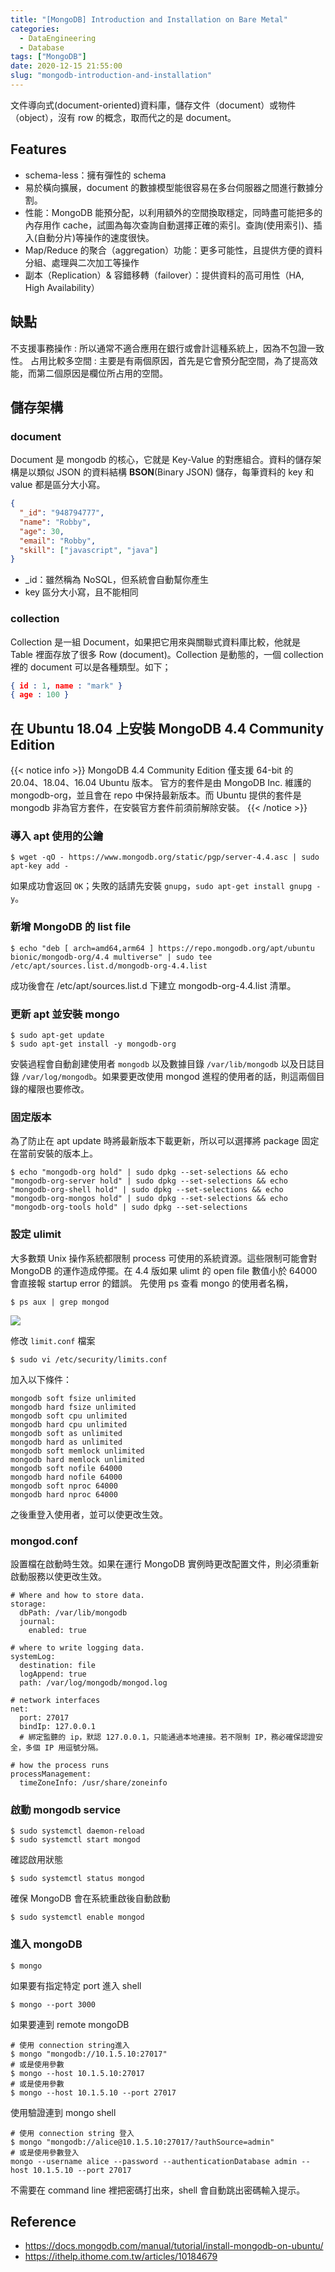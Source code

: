```yaml
---
title: "[MongoDB] Introduction and Installation on Bare Metal"
categories:
  - DataEngineering
  - Database
tags: ["MongoDB"]
date: 2020-12-15 21:55:00
slug: "mongodb-introduction-and-installation"
---
```


文件導向式(document-oriented)資料庫，儲存文件（document）或物件（object），沒有 row 的概念，取而代之的是 document。

<!--more-->

## Features

- schema-less：擁有彈性的 schema
- 易於橫向擴展，document 的數據模型能很容易在多台伺服器之間進行數據分割。
- 性能：MongoDB 能預分配，以利用額外的空間換取穩定，同時盡可能把多的內存用作 cache，試圖為每次查詢自動選擇正確的索引。查詢(使用索引)、插入(自動分片)等操作的速度很快。
- Map/Reduce 的聚合（aggregation）功能：更多可能性，且提供方便的資料分組、處理與二次加工等操作
- 副本（Replication）& 容錯移轉（failover）：提供資料的高可用性（HA, High Availability）

## 缺點

不支援事務操作 : 所以通常不適合應用在銀行或會計這種系統上，因為不包證一致性。
占用比較多空間 : 主要是有兩個原因，首先是它會預分配空間，為了提高效能，而第二個原因是欄位所占用的空間。

## 儲存架構

### document

Document 是 mongodb 的核心，它就是 Key-Value 的對應組合。資料的儲存架構是以類似 JSON 的資料結構 **BSON**(Binary JSON) 儲存，每筆資料的 key 和 value 都是區分大小寫。

```json
{
  "_id": "948794777",
  "name": "Robby",
  "age": 30,
  "email": "Robby",
  "skill": ["javascript", "java"]
}
```

- \_id：雖然稱為 NoSQL，但系統會自動幫你產生
- key 區分大小寫，且不能相同

### collection

Collection 是一組 Document，如果把它用來與關聯式資料庫比較，他就是 Table 裡面存放了很多 Row (document)。Collection 是動態的，一個 collection 裡的 document 可以是各種類型。如下；

```json
{ id : 1, name : "mark" }
{ age : 100 }
```

## 在 Ubuntu 18.04 上安裝 MongoDB 4.4 Community Edition

{{< notice info >}}
MongoDB 4.4 Community Edition 僅支援 64-bit 的 20.04、18.04、16.04 Ubuntu 版本。
官方的套件是由 MongoDB Inc. 維護的 mongodb-org，並且會在 repo 中保持最新版本。而 Ubuntu 提供的套件是 mongodb 非為官方套件，在安裝官方套件前須前解除安裝。
{{< /notice >}}

### 導入 apt 使用的公鑰

```
$ wget -qO - https://www.mongodb.org/static/pgp/server-4.4.asc | sudo apt-key add -
```

如果成功會返回 `OK`；失敗的話請先安裝 `gnupg`，`sudo apt-get install gnupg -y`。

### 新增 MongoDB 的 list file

```
$ echo "deb [ arch=amd64,arm64 ] https://repo.mongodb.org/apt/ubuntu bionic/mongodb-org/4.4 multiverse" | sudo tee /etc/apt/sources.list.d/mongodb-org-4.4.list
```

成功後會在 /etc/apt/sources.list.d 下建立 mongodb-org-4.4.list 清單。

### 更新 apt 並安裝 mongo

```
$ sudo apt-get update
$ sudo apt-get install -y mongodb-org
```

安裝過程會自動創建使用者 `mongodb` 以及數據目錄 `/var/lib/mongodb` 以及日誌目錄 `/var/log/mongodb`。如果要更改使用 mongod 進程的使用者的話，則這兩個目錄的權限也要修改。

### 固定版本

為了防止在 apt update 時將最新版本下載更新，所以可以選擇將 package 固定在當前安裝的版本上。

```
$ echo "mongodb-org hold" | sudo dpkg --set-selections && echo "mongodb-org-server hold" | sudo dpkg --set-selections && echo "mongodb-org-shell hold" | sudo dpkg --set-selections && echo "mongodb-org-mongos hold" | sudo dpkg --set-selections && echo "mongodb-org-tools hold" | sudo dpkg --set-selections
```

### 設定 ulimit

大多數類 Unix 操作系統都限制 process 可使用的系統資源。這些限制可能會對 MongoDB 的運作造成停擺。在 4.4 版如果 ulimt 的 open file 數值小於 64000 會直接報 startup error 的錯誤。
先使用 ps 查看 mongo 的使用者名稱，

```
$ ps aux | grep mongod
```

![](https://imgur.com/SAZKb1H.png)

修改 `limit.conf` 檔案

```
$ sudo vi /etc/security/limits.conf
```

加入以下條件：

```
mongodb soft fsize unlimited
mongodb hard fsize unlimited
mongodb soft cpu unlimited
mongodb hard cpu unlimited
mongodb soft as unlimited
mongodb hard as unlimited
mongodb soft memlock unlimited
mongodb hard memlock unlimited
mongodb soft nofile 64000
mongodb hard nofile 64000
mongodb soft nproc 64000
mongodb hard nproc 64000
```

之後重登入使用者，並可以使更改生效。

### mongod.conf

設置檔在啟動時生效。如果在運行 MongoDB 實例時更改配置文件，則必須重新啟動服務以使更改生效。

```
# Where and how to store data.
storage:
  dbPath: /var/lib/mongodb
  journal:
    enabled: true

# where to write logging data.
systemLog:
  destination: file
  logAppend: true
  path: /var/log/mongodb/mongod.log

# network interfaces
net:
  port: 27017
  bindIp: 127.0.0.1
  # 綁定監聽的 ip，默認 127.0.0.1，只能通過本地連接。若不限制 IP，務必確保認證安全，多個 IP 用逗號分隔。

# how the process runs
processManagement:
  timeZoneInfo: /usr/share/zoneinfo
```

### 啟動 mongodb service

```
$ sudo systemctl daemon-reload
$ sudo systemctl start mongod
```

確認啟用狀態

```
$ sudo systemctl status mongod
```

確保 MongoDB 會在系統重啟後自動啟動

```
$ sudo systemctl enable mongod
```

### 進入 mongoDB

```
$ mongo
```

如果要有指定特定 port 進入 shell

```
$ mongo --port 3000
```

如果要連到 remote mongoDB

```
# 使用 connection string進入
$ mongo "mongodb://10.1.5.10:27017"
# 或是使用參數
$ mongo --host 10.1.5.10:27017
# 或是使用參數
$ mongo --host 10.1.5.10 --port 27017
```

使用驗證連到 mongo shell

```
# 使用 connection string 登入
$ mongo "mongodb://alice@10.1.5.10:27017/?authSource=admin"
# 或是使用參數登入
mongo --username alice --password --authenticationDatabase admin --host 10.1.5.10 --port 27017
```

不需要在 command line 裡把密碼打出來，shell 會自動跳出密碼輸入提示。

## Reference

- https://docs.mongodb.com/manual/tutorial/install-mongodb-on-ubuntu/
- https://ithelp.ithome.com.tw/articles/10184679

